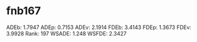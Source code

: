 # fnb167

ADEb: 1.7947
ADEp: 0.7153
ADEv: 2.1914
FDEb: 3.4143
FDEp: 1.3673
FDEv: 3.9928
Rank: 197
WSADE: 1.248
WSFDE: 2.3427